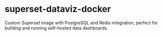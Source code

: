 # superset-dataviz-docker
Custom Superset image with PostgreSQL and Redis integration, perfect for building and running self-hosted data dashboards.
